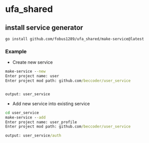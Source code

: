 # ufa_shared

## install service generator

```
go install github.com/fobus1289/ufa_shared/make-service@latest
```

### Example

- Create new service
```cmd
make-service --new
Enter project name: user
Enter project mod path: github.com/beccoder/user_service


output: user_service
``` 

- Add new service into existing service
```cmd
cd user_service
make-service --add
Enter project name: user_profile
Enter project mod path: github.com/beccoder/user_service

output: user_service/auth
```
